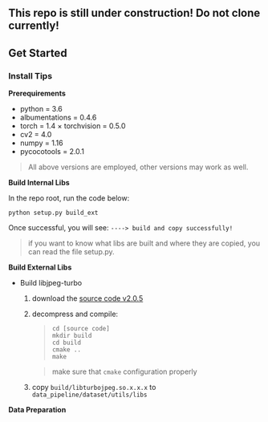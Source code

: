 ## This repo is still under construction! Do not clone currently!


## Get Started

### Install Tips

**Prerequirements**  
* python = 3.6
* albumentations = 0.4.6
* torch = 1.4
× torchvision = 0.5.0
* cv2 = 4.0
* numpy = 1.16
* pycocotools = 2.0.1

> All above versions are employed, other versions may work as well.

**Build Internal Libs**

In the repo root, run the code below:

`python setup.py build_ext`

Once successful, you will see: `----> build and copy successfully!`
> if you want to know what libs are built and where they are copied, you can read the file setup.py.

**Build External Libs**
* Build libjpeg-turbo
  1. download the [source code v2.0.5](https://sourceforge.net/projects/libjpeg-turbo/files/)
  2. decompress and compile:
     > `cd [source code]`  
       `mkdir build`  
       `cd build`  
       `cmake ..`  
       `make`
      
     > make sure that `cmake` configuration properly
  3. copy `build/libturbojpeg.so.x.x.x` to `data_pipeline/dataset/utils/libs`

**Data Preparation**

     
     
